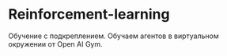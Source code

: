 # Reinforcement-learning
Обучение с подкреплением. Обучаем агентов в виртуальном окружении от Open AI Gym. 
